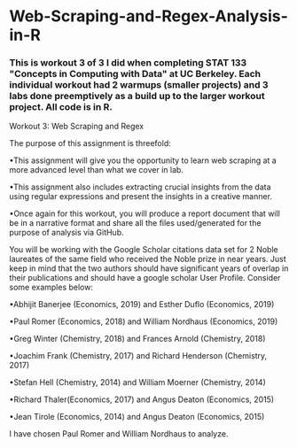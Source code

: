 # Web-Scraping-and-Regex-Analysis-in-R

### This is workout 3 of 3 I did when completing STAT 133 "Concepts in Computing with Data" at UC Berkeley. Each individual workout had 2 warmups (smaller projects) and 3 labs done preemptively as a build up to the larger workout project. All code is in R.

Workout 3: Web Scraping and Regex

The purpose of this assignment is threefold:

•This assignment will give you the opportunity to learn web scraping at a more advanced level than what we cover in lab.

•This assignment also includes extracting crucial insights from the data using regular expressions and present the insights in a creative manner.

•Once again for this workout, you will produce a report document that will be in a narrative format and share all the files used/generated for the purpose of analysis via GitHub.

You will be working with the Google Scholar citations data set for 2 Noble laureates of the same field who received the Noble prize in near years. Just keep in mind that the two authors should have significant years of overlap in their publications and should have a google scholar User Profile. Consider some examples below: 

•Abhijit Banerjee (Economics, 2019) and Esther Duflo (Economics, 2019) 

•Paul Romer (Economics, 2018) and William Nordhaus (Economics, 2019) 

•Greg Winter (Chemistry, 2018) and Frances Arnold (Chemistry, 2018) 

•Joachim Frank (Chemistry, 2017) and Richard Henderson (Chemistry, 2017) 

•Stefan Hell (Chemistry, 2014) and William Moerner (Chemistry, 2014) 

•Richard Thaler(Economics, 2017) and Angus Deaton (Economics, 2015) 

•Jean Tirole (Economics, 2014) and Angus Deaton (Economics, 2015)

I have chosen Paul Romer and William Nordhaus to analyze.
